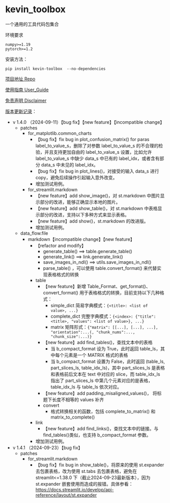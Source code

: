 # kevin_toolbox

一个通用的工具代码包集合



环境要求

```shell
numpy>=1.19
pytorch>=1.2
```

安装方法：

```shell
pip install kevin-toolbox  --no-dependencies
```



[项目地址 Repo](https://github.com/cantbeblank96/kevin_toolbox)

[使用指南 User_Guide](./notes/User_Guide.md)

[免责声明 Disclaimer](./notes/Disclaimer.md)

[版本更新记录](./notes/Release_Record.md)：

- v 1.4.0 （2024-09-11）【bug fix】【new feature】【incompatible change】
  - patches
    - for_matplotlib.common_charts
      - 【bug fix】fix bug in plot_confusion_matrix() for paras label_to_value_s，删除了对参数 label_to_value_s 的不合理的检验，并且支持更加自由的 label_to_value_s 设置，比如允许 label_to_value_s 中缺少 data_s 中已有的 label_idx，或者含有部分 data_s 中未见的 label_idx。
      - 【bug fix】fix bug in plot_lines()，对接受的输入 data_s 进行 copy，避免后续操作引起输入意外改变。
      - 增加测试用例。
    - for_streamlit.markdown
      - 【new feature】add show_image()，对 st.markdown 中图片显示部分的改进，能够正确显示本地的图片。
      - 【new feature】add show_table()，对 st.markdown 中表格显示部分的改进，支持以下多种方式来显示表格。
      - 【new feature】add show()，st.markdown 的改进版。
      - 增加测试用例。
  - data_flow.file
    - markdown【incompatible change】【new feature】
      - 【refactor and modify】
        - generate_table() ==> table.generate_table()
        - generate_link() ==> link.generate_link()
        - save_images_in_ndl() ==> utils.save_images_in_ndl()
        - parse_table() ，可以使用 table.convert_format() 来代替实现表格格式的转换
      - table
        - 【new feature】新增 Table_Format、get_format()、convert_format() 用于表格格式的转换，目前支持以下几种格式：
          - simple_dict 简易字典模式：`{<title>: <list of value>, ...}`
          - complete_dict 完整字典模式：`{<index>: {"title": <title>, "values": <list of value>}, ...}`
          - matrix 矩阵形式：`{"matrix": [[...], [...], ...], "orientation":...(, "chunk_nums":..., "chunk_size":...)}`
        - 【new feature】add find_tables()，查找文本中的表格
          - 当 b_compact_format 设为 True，此时返回 table_ls，其中每个元素是一个 MATRIX 格式的表格
          - 当 b_compact_format 设置为 False，此时返回 (table_ls, part_slices_ls, table_idx_ls)，其中 part_slices_ls 是表格和表格前后文本在 text 中对应的 slice，而 table_idx_ls 指出了 part_slices_ls 中第几个元素对应的是表格，table_idx_ls 与 table_ls 依次对应。
        - 【new feature】add padding_misaligned_values()， 将标题下长度不相等的 values 补齐
        - convert
          - 格式转换相关的函数，包括 complete_to_matrix() 和 matrix_to_complete()
      - link
        - 【new feature】add find_links()，查找文本中的链接。与find_tables()类似，也支持 b_compact_format 参数。
      - 增加测试用例。
- v 1.4.1 （2024-09-23）【bug fix】
  - patches
    - for_streamlit.markdown
      - 【bug fix】fix bug in show_table()，将原来的使用 st.expander 去包裹表格，改为使用 st.tabs 去包裹表格，避免在 streamlit<=1.38.0 下（截止2024-09-23最新版本），因为 st.expander 嵌套使用而造成的报错。具体参看：https://docs.streamlit.io/develop/api-reference/layout/st.expander


